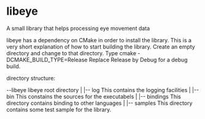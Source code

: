 # libeye
A small library that helps processing eye movement data

libeye has a dependency on CMake in order to install the library. This is a very
short explanation of how to start building the library. Create an empty directory
and change to that directory. Type cmake <path to libeye> -DCMAKE_BUILD_TYPE=Release
Replace Release by Debug for a debug build.

directory structure:

--libeye            libeye root directory
    |
    |-- log         This contains the logging facilities
    |
    |-- bin         This constains the sources for the executabels
    |
    |-- bindings    This directory contains binding to other languages
    |
    |-- samples     This directory contains some test sample for the library.
